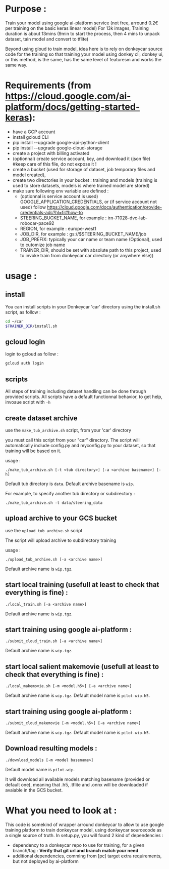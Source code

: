 # Purpose :
Train your model using google ai-platform service (not free, arround 0.2€ per training on the basic keras linear model)
For 13k images, Training duration is about 13mins (9min to start the process, then 4 mins to unpack dataset, tain model and convert to tflite)

Beyond using gloud to train model, idea here is to rely on donkeycar source code for the training so that training your model using donkey cli, donkey ui, or this method, is the same, has the same level of featuresm and works the same way.

# Requirements (from https://cloud.google.com/ai-platform/docs/getting-started-keras):
- have a GCP account 
- install gcloud CLI
- pip install --upgrade google-api-python-client
- pip install --upgrade google-cloud-storage
- create a project with billing activated
- (optionnal) create service account, key, and download it (json file) #keep care of this file, do not expose it !
- create a bucket (used for storage of dataset, job temporary files and model created),
- create two directories in your bucket : training and models (training is used to store datasets, models is where trained model are stored)
- make sure following env variable are defined :
    - (optionnal is service account is used) GOOGLE_APPLICATION_CREDENTIALS, or (if service account not used) follow https://cloud.google.com/docs/authentication/provide-credentials-adc?hl=fr#how-to
    - STEERING_BUCKET_NAME, for example : irn-71028-dvc-lab-robocar-pace92
    - REGION, for example : europe-west1
    - JOB_DIR, for example : gs://$STEERING_BUCKET_NAME/job
    - JOB_PREFIX: typically your car name or team name (Optional), used to cutomize job name
    - TRAINER_DIR, should be set with absolute path to this project, used to invoke train from donkeycar car directory (or anywhere else))

# usage :
## install
You can install scripts in your Donkeycar 'car' directory using the install.sh script, as follow :
```sh
cd ~/car
$TRAINER_DIR/install.sh
```
## gcloud login
login to gcloud as follow :
```sh
gcloud auth login
```
## scripts
All steps of training including dataset handling can be done through provided scripts.
All scripts have a default functionnal behavior, to get help, invoaue script with ```-h```

## create dataset archive
use the ```make_tub_archive.sh``` script, from your 'car' directory

you must call this script from your "car" directory. The script will automatically include config.py and myconfig.py to your dataset, so that training will be based on it.

usage : 
```
./make_tub_archive.sh [-t <tub directory>] [-a <archive basename>] [-h]
```

Default tub directory is ```data```.
Default archive basename is ```wip```.

For example, to specify another tub directory or subdirectory :
```
./make_tub_archive.sh -t data/steering_data
```

## upload archive to your GCS bucket
use the ```upload_tub_archive.sh``` script

The script will upload archive to subdirectory training

usage : 
```
./upload_tub_archive.sh [-a <archive name>]
```

Default archive name is ```wip.tgz```.

## start local training (usefull at least to check that everything is fine) :
```
./local_train.sh [-a <archive name>]
``` 
Default archive name is ```wip.tgz```.

## start training using google ai-platform :
```
./submit_cloud_train.sh [-a <archive name>]
``` 
Default archive name is ```wip.tgz```.

## start local salient makemovie (usefull at least to check that everything is fine) :
```
./local_makemovie.sh [-m <model.h5>] [-a <archive name>] 
``` 
Default archive name is ```wip.tgz```.
Default model name is ```pilot-wip.h5```.

## start training using google ai-platform :

```
./submit_cloud_makemovie [-m <model.h5>] [-a <archive name>]
``` 
Default archive name is ```wip.tgz```.
Default model name is ```pilot-wip.h5```.

## Download resulting models :

```
./download_models [-m <model basename>]
``` 
Default model name is ```pilot-wip```.

It will download all available models matching basename (provided or default one), meaning that <basemodel>.h5, <basemodel>.tflite and <basemodel>.onnx will be downloaded if avaiable in the GCS bucket.

# What you need to look at :
This code is somekind of wrapper arround donkeycar to allow to use google training platform to train donkeycar model, using donkeycar sourcecode as a single source of truth. 
In setup.py, you will found 2 kind of dependencies :
- dependency to a donkeycar repo to use for training, for a given branch/tag : **Verify that git url and branch match your need**
- additional dependencies, comming from [pc] target extra requirements, but not deployed by ai-platform  